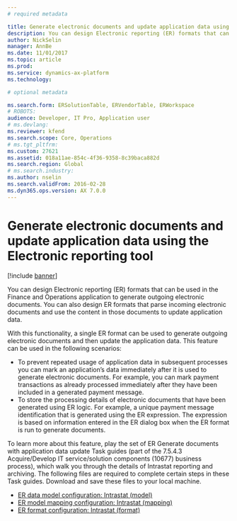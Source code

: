 ```yaml
---
# required metadata

title: Generate electronic documents and update application data using the Electronic reporting tool
description: You can design Electronic reporting (ER) formats that can be used in the Finance and Operations application to generate outgoing electronic documents. You can also design ER formats that parse incoming electronic documents and use the content in those documents to update application data.
author: NickSelin
manager: AnnBe
ms.date: 11/01/2017
ms.topic: article
ms.prod: 
ms.service: dynamics-ax-platform
ms.technology: 

# optional metadata

ms.search.form: ERSolutionTable, ERVendorTable, ERWorkspace
# ROBOTS: 
audience: Developer, IT Pro, Application user
# ms.devlang: 
ms.reviewer: kfend
ms.search.scope: Core, Operations
# ms.tgt_pltfrm: 
ms.custom: 27621
ms.assetid: 018a11ae-854c-4f36-9358-8c39baca882d
ms.search.region: Global
# ms.search.industry: 
ms.author: nselin
ms.search.validFrom: 2016-02-28
ms.dyn365.ops.version: AX 7.0.0
---
```


# Generate electronic documents and update application data using the Electronic reporting tool

[!include [banner](../includes/banner.md)]

You can design Electronic reporting (ER) formats that can be used in the Finance and Operations application to generate outgoing electronic documents. You can also design ER formats that parse incoming electronic documents and use the content in those documents to update application data. 

With this functionality, a single ER format can be used to generate outgoing electronic documents and then update the application data. This feature can be used in the following scenarios:

- To prevent repeated usage of application data in subsequent processes you can mark an application’s data immediately after it is used to generate electronic documents. For example, you can mark payment transactions as already processed immediately after they have been included in a generated payment message.
- To store the processing details of electronic documents that have been generated using ER logic. For example, a unique payment message identification that is generated using the ER expression. The expression is based on information entered in the ER dialog box when the ER format is run to generate documents.

To learn more about this feature, play the set of ER Generate documents with application data update Task guides (part of the 7.5.4.3 Acquire/Develop IT service/solution components (10677) business process), which walk you through the details of Intrastat reporting and archiving. The following files are required to complete certain steps in these Task guides. Download and save these files to your local machine.

- [ER data model configuration: Intrastat (model)](https://go.microsoft.com/fwlink/?linkid=849038)
- [ER model mapping configuration: Intrastat (mapping)](https://go.microsoft.com/fwlink/?linkid=849038)
- [ER format configuration: Intrastat (format)](https://go.microsoft.com/fwlink/?linkid=849038)
